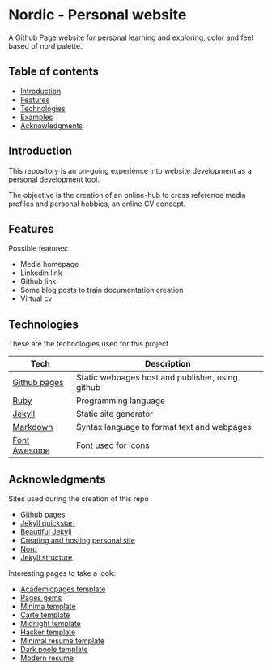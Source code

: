 # Nordic - Personal website

A Github Page website for personal learning and exploring, color and feel based of nord palette.

## Table of contents

* [Introduction](#introduction)
* [Features](#features)
* [Technologies](#technologies)
* [Examples](#examples)
* [Acknowledgments](#acknowledgments)

## Introduction

This repository is an on-going experience into website development as a personal development tool. 

The objective is the creation of an online-hub to cross reference media profiles and personal hobbies, an online CV concept.


## Features

Possible features:

* Media homepage
* Linkedin link
* Github link
* Some blog posts to train documentation creation
* Virtual cv

## Technologies

These are the technologies used for this project

Tech   | Description
------ | -----------
[Github pages](https://pages.github.com/) | Static webpages host and publisher, using github
[Ruby](https://www.ruby-lang.org/en/) | Programming language
[Jekyll](https://jekyllrb.com/) | Static site generator
[Markdown](https://www.markdownguide.org/) | Syntax language to format text and webpages
[Font Awesome](https://fontawesome.com/v4.7.0/) | Font used for icons

## Acknowledgments

Sites used during the creation of this repo

* [Github pages](https://pages.github.com/)
* [Jekyll quickstart](https://jekyllrb.com/docs/)
* [Beautiful Jekyll](https://raw.githubusercontent.com/daattali/beautiful-jekyll/)
* [Creating and hosting personal site](http://jmcglone.com/guides/github-pages/)
* [Nord](https://github.com/arcticicestudio/nord)
* [Jekyll structure](https://jekyllrb.com/docs/structure/)

Interesting pages to take a look:

* [Academicpages template](https://academicpages.github.io/)
* [Pages gems](https://github.com/github/pages-gem)
* [Minima template](https://github.com/jekyll/minima)
* [Carte template](https://github.com/Wiredcraft/carte)
* [Midnight template](https://github.com/pages-themes/midnight)
* [Hacker template](https://github.com/pages-themes/hacker)
* [Minimal resume template](https://github.com/murraco/jekyll-theme-minimal-resume)
* [Dark poole template](https://github.com/andrewhwanpark/dark-poole)
* [Modern resume](https://github.com/sproogen/modern-resume-theme)